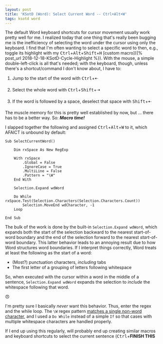 ```yaml
---
layout: post
title: 'KSotD (Word): Select Current Word -- Ctrl+Alt+W'
tags: ksotd word
---
```


The default Word keyboard shortcuts for cursor movement usually work pretty well for me.
I realized today that one thing that's really been bugging me is the inefficiency of
selecting the word under the cursor using only the keyboard. I find that I'm often
wanting to select a specific word to then, e.g., toggle its highlight with my
<kbd>Ctrl</kbd>+<kbd>Alt</kbd>+<kbd>Shift</kbd>+<kbd>H</kbd>
[custom macro]({% post_url 2018-12-18-KSotD-Cycle-Highlight %}). With the mouse, a simple
double-left-click is all that's needed; with the keyboard, though, unless there's
a shortcut/command I don't know about, I have to:

 1. Jump to the start of the word with <kbd>Ctrl</kbd>+<kbd>&#129056;</kbd>

 2. Select the whole word with <kbd>Ctrl</kbd>+<kbd>Shift</kbd>+<kbd>&#129058;</kbd>

 3. If the word is followed by a space, deselect that space with <kbd>Shift</kbd>+<kbd>&#129056;</kbd>

The muscle memory for this is pretty well established by now, but ... there has to be a better way.
So: ***Macro time!***

I slapped together the following and assigned <kbd>Ctrl</kbd>+<kbd>Alt</kbd>+<kbd>W</kbd> to it,
which AFAICT is unbound by default:

```
Sub SelectCurrentWord()

    Dim rxSpace As New RegExp

    With rxSpace
        .Global = False
        .IgnoreCase = True
        .MultiLine = False
        .Pattern = "\W"
    End With

    Selection.Expand wdWord

    Do While rxSpace.Test(Selection.Characters(Selection.Characters.Count))
        Selection.MoveEnd wdCharacter, -1
    Loop

End Sub
```

The bulk of the work is done by the built-in `Selection.Expand wdWord`, which expands both the start
of the selection backward to the nearest start-of-word boundary and the
end of the selection forward to the nearest *start*-of-word boundary.  This latter behavior
leads to an annoying result due to how Word structures word boundaries.  If I interpret things
correctly, Word treats at least the following as the start of a word:

 * (Most?) punctuation characters, *including* tabs
 * The first letter of a grouping of letters following whitespace

So, when executed with the cursor within a word in the middle of a sentence, `Selection.Expand wdWord`
expands the selection to *include* the whitespace following that word.

&#128544;

I'm pretty sure I basically *never* want this behavior. Thus, enter the regex and the while loop.
The `\W` regex pattern [matches a single non-word character](https://www.regular-expressions.info/shorthand.html),
and I used a `Do While` instead of a simple `If` so that cases with multiple whitespace characters
are handled properly.

If I end up using this regularly, will probably end up creating similar macros and
keyboard shortcuts to select the current sentence (<kbd>Ctrl</kbd>+**FINISH THIS**
